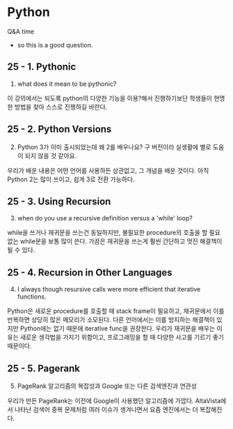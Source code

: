 # Python

Q&A time
- so this is a good question.

## 25 - 1. Pythonic

1. what does it mean to be pythonic?

이 강의에서는 되도록 python의 다양한 기능을 이용?해서 진행하기보단 학생들이 현명한 방법을 찾아 스스로 진행하길 바란다.

## 25 - 2. Python Versions

2. Python 3가 이미 출시되었는데 왜 2를 배우나요? 구 버전이라 실생활에 별로 도움이 되지 않을 것 같아요.

우리가 배운 내용은 어떤 언어를 사용하든 상관없고, 그 개념을 배운 것이다. 아직 Python 2는 많이 쓰이고, 쉽게 3로 전환 가능하다.

## 25 - 3. Using Recursion

3. when do you use a recursive definition versus a 'while' loop?

while을 쓰거나 재귀문을 쓰는건 동일하지만, 불필요한 procedure의 호출을 할 필요 없는 while문을 보통 많이 쓴다. 가끔은 재귀문을 쓰는게 훨씬 간단하고 멋진 해결책이 될 수 있다.

## 25 - 4. Recursion in Other Languages

4. I always though resursive calls were more efficient that iterative functions.

Python은 새로운 procedure를 호출할 때 stack frame이 필요하고, 재귀문에서 이를 반복하면 상당히 많은 메모리가 소모된다. 다른 언어에서는 이를 방지하는 해결책이 있지만 Python에는 없기 때문에 iterative func을 권장한다. 우리가 재귀문을 배우는 이유는 새로운 생각법을 가지기 위함이고, 프로그래밍을 할 때 다양한 사고를 기르기 좋기 때문이다.

## 25 - 5. Pagerank

5. PageRank 알고리즘의 복잡성과 Google 또는 다른 검색엔진과 연관성

우리가 만든 PageRank는 이전에 Google이 사용했던 알고리즘에 가깝다. AltaVista에서 나타난 검색어 중복 문제처럼 여러 이슈가 생겨나면서 요즘 엔진에서는 더 복잡해진다.
